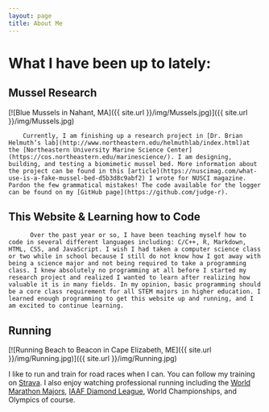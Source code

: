 ```yaml
---
layout: page
title: About Me
---
```

# What I have been up to lately: #
## Mussel Research ##

[![Blue Mussels in Nahant, MA]({{ site.url }}/img/Mussels.jpg)]({{ site.url }}/img/Mussels.jpg)

		Currently, I am finishing up a research project in [Dr. Brian Helmuth’s lab](http://www.northeastern.edu/helmuthlab/index.html)at the [Northeastern University Marine Science Center](https://cos.northeastern.edu/marinescience/). I am designing, building, and testing a biomimetic mussel bed. More information about the project can be found in this [article](https://nuscimag.com/what-use-is-a-fake-mussel-bed-d5b3d8c9abf2) I wrote for NUSCI magazine. Pardon the few grammatical mistakes! The code available for the logger can be found on my [GitHub page](https://github.com/judge-r).

## This Website & Learning how to Code ##

		  Over the past year or so, I have been teaching myself how to code in several different languages including: C/C++, R, Markdown, HTML, CSS, and JavaScript. I wish I had taken a computer science class or two while in school because I still do not know how I got away with being a science major and not being required to take a programming class. I knew absolutely no programming at all before I started my research project and realized I wanted to learn after realizing how valuable it is in many fields. In my opinion, basic programming should be a core class requirement for all STEM majors in higher education. I learned enough programming to get this website up and running, and I am excited to continue learning.

## Running ##

[![Running Beach to Beacon in Cape Elizabeth, ME]({{ site.url }}/img/Running.jpg)]({{ site.url }}/img/Running.jpg)

I like to run and train for road races when I can. You can follow my training on [Strava](https://www.strava.com/athletes/11975000). I also enjoy watching professional running including the [World Marathon Majors](https://www.worldmarathonmajors.com/), [IAAF Diamond League](https://www.diamondleague.com/home/), World Championships, and Olympics of course.

